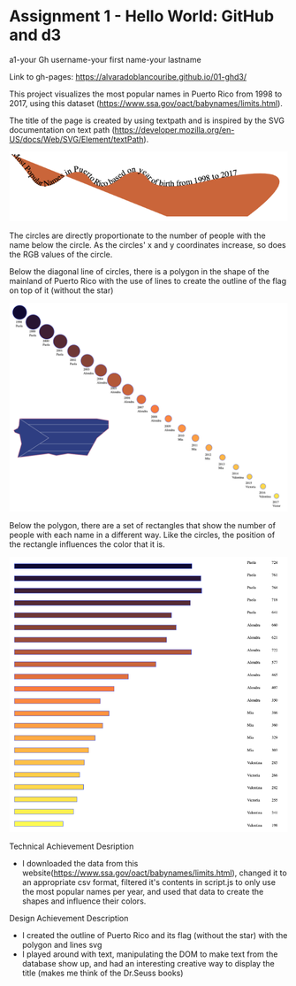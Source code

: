 Assignment 1 - Hello World: GitHub and d3  
===

a1-your Gh username-your first name-your lastname

Link to gh-pages: https://alvaradoblancouribe.github.io/01-ghd3/

This project visualizes the most popular names in Puerto Rico from 1998 to 2017, using this dataset (https://www.ssa.gov/oact/babynames/limits.html). 

The title of the page is created by using textpath and is inspired by the SVG documentation on text path (https://developer.mozilla.org/en-US/docs/Web/SVG/Element/textPath). 

![Title](img/title.png)

The circles are directly proportionate to the number of people with the name below the circle. As the circles' x and y coordinates increase, so does the RGB values of the circle. 

Below the diagonal line of circles, there is a polygon in the shape of the mainland of Puerto Rico with the use of lines to create the outline of the flag on top of it (without the star)

![Circles](img/circles.png)

Below the polygon, there are a set of rectangles that show the number of people with each name in a different way. Like the circles, the position of the rectangle influences the color that it is. 

![Rectangles](img/rectangles.png)


Technical Achievement Desription
- I downloaded the data from this website(https://www.ssa.gov/oact/babynames/limits.html), changed it to an appropriate csv format, filtered it's contents in script.js to only use the most popular names per year, and used that data to create the shapes and influence their colors. 

Design Achievement Description
- I created the outline of Puerto Rico and its flag (without the star) with the polygon and lines svg
- I played around with text, manipulating the DOM to make text from the database show up, and had an interesting creative way to display the title (makes me think of the Dr.Seuss books)


